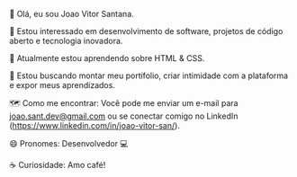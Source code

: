 👋 Olá, eu sou Joao Vitor Santana.

👀 Estou interessado em desenvolvimento de software, projetos de código aberto e tecnologia inovadora.

🌱 Atualmente estou aprendendo sobre HTML & CSS.

🧭 Estou buscando montar meu portifolio, criar intimidade com a plataforma e expor meus aprendizados.

🗺️ Como me encontrar: Você pode me enviar um e-mail para joao.sant.dev@gmail.com ou se conectar comigo no LinkedIn (https://www.linkedin.com/in/joao-vitor-san/).

😄 Pronomes: Desenvolvedor 💻

☕ Curiosidade: Amo café! 
<!---
JoaoVitor-San/JoaoVitor-San é um repositório ✨ especial ✨ porque seu `README.md` (este arquivo) aparece no seu perfil do GitHub.
Você pode clicar no link de Pré-visualização para conferir suas alterações.
--->
